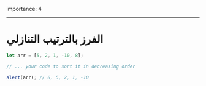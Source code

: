 importance: 4

---

# الفرز بالترتيب التنازلي

```js
let arr = [5, 2, 1, -10, 8];

// ... your code to sort it in decreasing order

alert(arr); // 8, 5, 2, 1, -10
```
